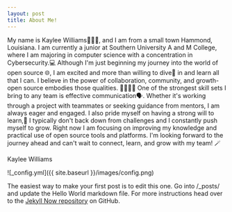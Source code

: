 ```yaml
---
layout: post
title: About Me!
---
```


My name is Kaylee Williams🙋🏾‍♀️, and I am from a small town Hammond, Louisiana. I am currently a junior at Southern University A and M College, where I am majoring in computer science with a concentration in Cybersecurity.💻
Although I'm just beginning my journey into the world of open source 🌐, I am excited and more than willing to dive🤿 in and learn all that I can. I believe in the power of collaboration, community, and growth-open source embodies those qualities. 🫱🏼‍🫲🏽
One of the strongest skill sets I bring to any team is effective communication🗣️. Whether it's working through a project with teammates or seeking guidance from mentors, I am always eager and engaged. I also pride myself on having a strong will to learn,📓 I typically don't back down from challenges and I constantly push myself to grow. Right now I am focusing on improving my knowledge and practical use of open source tools and platforms. I'm looking forward to the journey ahead and can't wait to connect, learn, and grow with my team! 🪄

Kaylee Williams

![_config.yml]({{ site.baseurl }}/images/config.png)

The easiest way to make your first post is to edit this one. Go into /_posts/ and update the Hello World markdown file. For more instructions head over to the [Jekyll Now repository](https://github.com/barryclark/jekyll-now) on GitHub.
